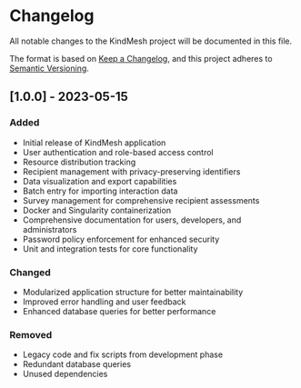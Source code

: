 # Changelog

All notable changes to the KindMesh project will be documented in this file.

The format is based on [Keep a Changelog](https://keepachangelog.com/en/1.0.0/),
and this project adheres to [Semantic Versioning](https://semver.org/spec/v2.0.0.html).

## [1.0.0] - 2023-05-15

### Added
- Initial release of KindMesh application
- User authentication and role-based access control
- Resource distribution tracking
- Recipient management with privacy-preserving identifiers
- Data visualization and export capabilities
- Batch entry for importing interaction data
- Survey management for comprehensive recipient assessments
- Docker and Singularity containerization
- Comprehensive documentation for users, developers, and administrators
- Password policy enforcement for enhanced security
- Unit and integration tests for core functionality

### Changed
- Modularized application structure for better maintainability
- Improved error handling and user feedback
- Enhanced database queries for better performance

### Removed
- Legacy code and fix scripts from development phase
- Redundant database queries
- Unused dependencies